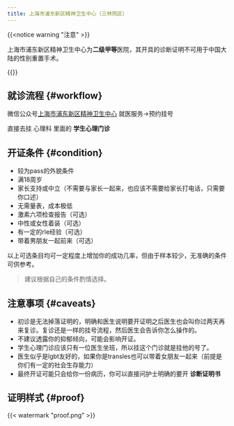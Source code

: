```yaml
---
title: 上海市浦东新区精神卫生中心（三林院区）
---
```


{{<notice warning "注意" >}}

上海市浦东新区精神卫生中心为**二级甲等**医院，其开具的诊断证明不可用于中国大陆的性别重置手术。

{{</notice>}}

## 就诊流程 {#workflow}

微信公众号[上海市浦东新区精神卫生中心](weixin://gh_40b1f8a9ba89) 就医服务->预约挂号

直接去挂 心理科 里面的 **学生心理门诊**

## 开证条件 {#condition}

- 较为pass的外貌条件
- 满18周岁
- 家长支持或中立（不需要与家长一起来，也应该不需要给家长打电话，只需要你口述）
- 无需量表，成本极低
- 激素六项检查报告（可选）
- 中性或女性着装（可选）
- 有一定的rle经验（可选）
- 带着男朋友一起前来（可选）

以上可选条目均可一定程度上增加你的成功几率，但由于样本较少，无准确的条件可供参考。

> 建议根据自己的条件酌情选择。

## 注意事项 {#caveats}

- 初诊是无法掉落证明的，明确和医生说明要开证明之后医生也会叫你过两天再来复诊。复诊还是一样的挂号流程，然后医生会告诉你怎么操作的。
- 不建议透露你的抑郁倾向，可能会影响开证。
- 学生心理门诊应该只有一位医生坐班，所以挂这个门诊就是挂他的号了。
- 医生似乎是lgbt友好的，如果你是transles也可以带着女朋友一起来（前提是你们有一定的社会生存能力）
- 最终开证可能只会给你一份病历，你可以直接问护士明确的要开 **诊断证明书**

## 证明样式 {#proof}

{{< watermark "proof.png" >}}
